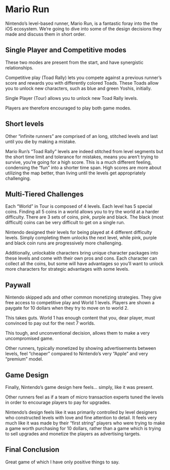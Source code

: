# Mario Run

Nintendo’s level-based runner, Mario Run, is a fantastic foray into the the iOS ecosystem.  We’re going to dive into some of the design decisions they made and discuss them in short order.

## Single Player and Competitive modes

These two modes are present from the start, and have synergistic relationships.  

Competitive play (Toad Rally) lets you compete against a previous runner’s score and rewards you with differently colored Toads.  These Toads allow you to unlock new characters, such as blue and green Yoshis, initially.  

Single Player (Tour) allows you to unlock new Toad Rally levels.  

Players are therefore encouraged to play both game modes.

## Short levels

Other “infinite runners” are comprised of an long, stitched levels and last until you die by making a mistake.  

Mario Run’s “Toad Rally” levels are indeed stitched from level segments but the short time limit and tolerance for mistakes, means you aren’t trying to survive, you’re going for a high score.  This is a much different feeling, condensing the “fun” into a shorter time span.  High scores are more about utilizing the map better, than living until the levels get appropriately challenging. 

## Multi-Tiered Challenges

Each “World” in Tour is composed of 4 levels.  Each level has 5 special coins.  Finding all 5 coins in a world allows you to try the world at a harder difficulty.  There are 3 sets of coins, pink, purple and black.  The black (most difficult) coins can be very difficult to get on a single run.

Nintendo designed their levels for being played at 4 different difficulty levels.  Simply completing them unlocks the next level, while pink, purple and black coin runs are progressively more challenging.

Additionally, unlockable characters bring unique character packages into these levels and come with their own pros and cons.  Each character can collect all the coins, but some will have advantages so you’ll want to unlock more characters for strategic advantages with some levels.

## Paywall

Nintendo skipped ads and other common monetizing strategies.  They give free access to competitive play and World 1 levels.  Players are shown a paygate for 10 dollars when they try to move on to world 2.  

This takes guts.  World 1 has enough content that you, dear player, must convinced to pay out for the next 7 worlds. 

This tough, and unconventional decision, allows them to make a very uncompromised game.  

Other runners, typically monetized by showing advertisements between levels, feel “cheaper” compared to Nintendo’s very “Apple” and very “premium” model.  

## Game Design

Finally, Nintendo’s game design here feels… simply, like it was present.  

Other runners feel as if a team of micro transaction experts tuned the levels in order to encourage players to pay for upgrades. 

Nintendo’s design feels like it was primarily controlled by level designers who constructed levels with love and fine attention to detail.  It feels very much like it was made by their “first string” players who were trying to make a game worth purchasing for 10 dollars, rather than a game which is trying to sell upgrades and monetize the players as advertising targets.

## Final Conclusion

Great game of which I have only positive things to say.
